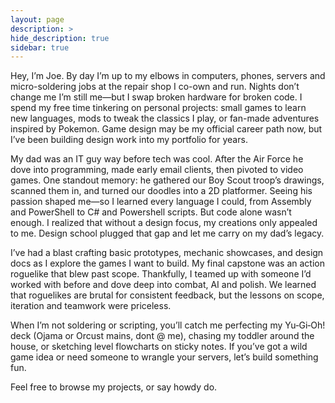```yaml
---
layout: page
description: >
hide_description: true
sidebar: true
---
```


Hey, I’m Joe. By day I’m up to my elbows in computers, phones, servers and micro-soldering jobs at the repair shop I co-own and run. Nights don’t change me I’m still me—but I swap broken hardware for broken code. I spend my free time tinkering on personal projects: small games to learn new languages, mods to tweak the classics I play, or fan-made adventures inspired by Pokemon. Game design may be my official career path now, but I’ve been building design work into my portfolio for years.

My dad was an IT guy way before tech was cool. After the Air Force he dove into programming, made early email clients, then pivoted to video games. One standout memory: he gathered our Boy Scout troop’s drawings, scanned them in, and turned our doodles into a 2D platformer. Seeing his passion shaped me—so I learned every language I could, from Assembly and PowerShell to C# and Powershell scripts. But code alone wasn’t enough. I realized that without a design focus, my creations only appealed to me. Design school plugged that gap and let me carry on my dad’s legacy.

I’ve had a blast crafting basic prototypes, mechanic showcases, and design docs as I explore the games I want to build. My final capstone was an action roguelike that blew past scope. Thankfully, I teamed up with someone I’d worked with before and dove deep into combat, AI and polish. We learned that roguelikes are brutal for consistent feedback, but the lessons on scope, iteration and teamwork were priceless.

When I’m not soldering or scripting, you’ll catch me perfecting my Yu‑Gi‑Oh! deck (Ojama or Orcust mains, dont @ me), chasing my toddler around the house, or sketching level flowcharts on sticky notes. If you’ve got a wild game idea or need someone to wrangle your servers, let’s build something fun.

Feel free to browse my projects, or say howdy do. 